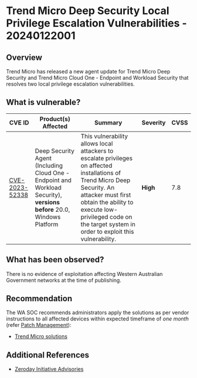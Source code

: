 # Trend Micro Deep Security Local Privilege Escalation Vulnerabilities - 20240122001

## Overview

Trend Micro has released a new agent update for Trend Micro Deep Security and Trend Micro Cloud One - Endpoint and Workload Security that resolves two local privilege escalation vulnerabilities.

## What is vulnerable?

| CVE ID                                                            | Product(s) Affected                                                                                                    | Summary                                                                                                                                                                                                                                                        | Severity | CVSS |
| ----------------------------------------------------------------- | ---------------------------------------------------------------------------------------------------------------------- | -------------------------------------------------------------------------------------------------------------------------------------------------------------------------------------------------------------------------------------------------------------- | -------- | ---- |
| [CVE-2023-52338](https://nvd.nist.gov/vuln/detail/CVE-2023-52338) | Deep Security Agent (Including Cloud One - Endpoint and Workload Security), **versions before** 20.0, Windows Platform | This vulnerability allows local attackers to escalate privileges on affected installations of Trend Micro Deep Security. An attacker must first obtain the ability to execute low-privileged code on the target system in order to exploit this vulnerability. | **High** | 7.8  |

## What has been observed?

There is no evidence of exploitation affecting Western Australian Government networks at the time of publishing.

## Recommendation

The WA SOC recommends administrators apply the solutions as per vendor instructions to all affected devices within expected timeframe of *one month* (refer [Patch Management](../guidelines/patch-management.md)):

- [Trend Micro solutions](https://success.trendmicro.com/dcx/s/solution/000296337?language=en_US)

## Additional References

- [Zeroday Initiative Advisories](https://www.zerodayinitiative.com/advisories/published/)
